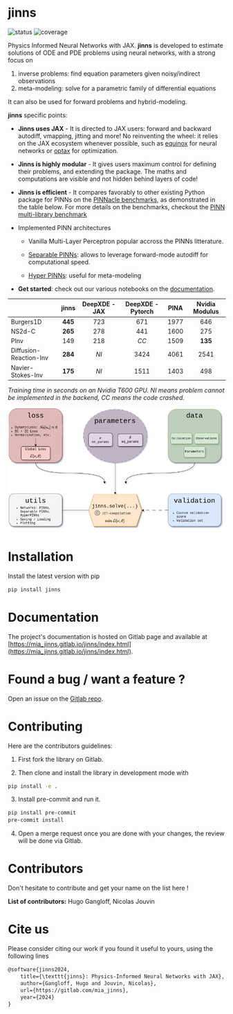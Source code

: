 jinns
=====

![status](https://gitlab.com/mia_jinns/jinns/badges/main/pipeline.svg) ![coverage](https://gitlab.com/mia_jinns/jinns/badges/main/coverage.svg)

Physics Informed Neural Networks with JAX. **jinns** is developed to estimate solutions of ODE and PDE problems using neural networks, with a strong focus on

 1. inverse problems: find equation parameters given noisy/indirect observations
 2. meta-modeling: solve for a parametric family of differential equations

It can also be used for forward problems and hybrid-modeling.

**jinns** specific points:

- **Jinns uses JAX** - It is directed to JAX users: forward and backward autodiff, vmapping, jitting and more! No reinventing the wheel: it relies on the JAX ecosystem whenever possible, such as [equinox](https://github.com/patrick-kidger/equinox/) for neural networks or [optax](https://optax.readthedocs.io/) for optimization.

- **Jinns is highly modular** - It gives users maximum control for defining their problems, and extending the package. The maths and computations are visible and not hidden behind layers of code!

- **Jinns is efficient** - It compares favorably to other existing Python package for PINNs on the [PINNacle benchmarks](https://github.com/i207M/PINNacle/), as demonstrated in the table below. For more details on the benchmarks, checkout the [PINN multi-library benchmark](https://gitlab.com/mia_jinns/pinn-multi-library-benchmark)

- Implemented PINN architectures
    - Vanilla Multi-Layer Perceptron popular accross the PINNs litterature.

    - [Separable PINNs](https://openreview.net/pdf?id=dEySGIcDnI): allows to leverage forward-mode autodiff for computational speed.

    - [Hyper PINNs](https://arxiv.org/pdf/2111.01008.pdf): useful for meta-modeling


- **Get started**: check out our various notebooks on the [documentation](https://mia_jinns.gitlab.io/jinns/index.html).

|  | jinns | DeepXDE - JAX | DeepXDE - Pytorch | PINA | Nvidia Modulus |
|---|:---:|:---:|:---:|:---:|:---:|
| Burgers1D | **445** | 723 | 671 | 1977 | 646 |
| NS2d-C | **265** | 278 | 441 | 1600 | 275 |
| PInv | 149 | 218 | *CC* | 1509 | **135** |
| Diffusion-Reaction-Inv | **284** | *NI* | 3424 | 4061 | 2541 |
| Navier-Stokes-Inv | **175** | *NI* | 1511 | 1403 | 498 |

*Training time in seconds on an Nvidia T600  GPU. NI means problem cannot be implemented in the backend, CC means the code crashed.*

![A diagram of jinns workflow](img/jinns-diagram.png)


# Installation

Install the latest version with pip

```bash
pip install jinns
```

# Documentation

The project's documentation is hosted on Gitlab page and available at [https://mia_jinns.gitlab.io/jinns/index.html](https://mia_jinns.gitlab.io/jinns/index.html).


# Found a bug / want a feature ?

Open an issue on the [Gitlab repo](https://gitlab.com/mia_jinns/jinns/-/issues).


# Contributing

Here are the contributors guidelines:

1. First fork the library on Gitlab.

2. Then clone and install the library in development mode with

```bash
pip install -e .
```

3. Install pre-commit and run it.

```bash
pip install pre-commit
pre-commit install
```

 4. Open a merge request once you are done with your changes, the review will be done via Gitlab.

# Contributors

Don't hesitate to contribute and get your name on the list here !

**List of contributors:** Hugo Gangloff, Nicolas Jouvin

# Cite us

Please consider citing our work if you found it useful to yours, using the following lines
```
@software{jinns2024,
    title={\texttt{jinns}: Physics-Informed Neural Networks with JAX},
    author={Gangloff, Hugo and Jouvin, Nicolas},
    url={https://gitlab.com/mia_jinns},
    year={2024}
}
```
